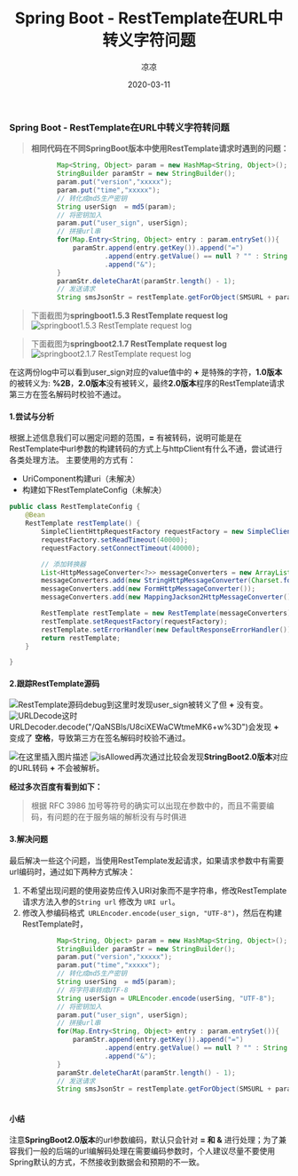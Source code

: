 ﻿---
title: Spring Boot - RestTemplate在URL中转义字符问题
date: 2020-03-11
tags: 
  - SpringBoot
categories: JAVA
author: 凉凉
---
### Spring Boot - RestTemplate在URL中转义字符转问题

> **相同代码在不同SpringBoot版本中使用RestTemplate请求时遇到的问题：**

```java
            Map<String, Object> param = new HashMap<String, Object>();
            StringBuilder paramStr = new StringBuilder();
            param.put("version","xxxxx");
            param.put("time","xxxxx");
            // 转化成md5生产密钥
            String userSign  = md5(param);
            // 将密钥加入
            param.put("user_sign", userSign);
            // 拼接url串
            for(Map.Entry<String, Object> entry : param.entrySet()){
                paramStr.append(entry.getKey()).append("=")
                        .append(entry.getValue() == null ? "" : String.valueOf(entry.getValue()))
                        .append("&");
            }
            paramStr.deleteCharAt(paramStr.length() - 1);
            // 发送请求
            String smsJsonStr = restTemplate.getForObject(SMSURL + paramStr.toString(), String.class);
```

> 下面截图为**springboot1.5.3 RestTemplate request log**
![springboot1.5.3 RestTemplate request log](https://img-blog.csdnimg.cn/20200311113022113.png)

> 下面截图为**springboot2.1.7 RestTemplate request log**
![springboot2.1.7 RestTemplate request log](https://img-blog.csdnimg.cn/2020031113432237.png)


在这两份log中可以看到user_sign对应的value值中的 **+** 是特殊的字符，**1.0版本**的被转义为: **%2B**，**2.0版本**没有被转义，最终**2.0版本**程序的RestTemplate请求第三方在签名解码时校验不通过。
#### 1.尝试与分析
 根据上述信息我们可以圈定问题的范围，**=** 有被转码，说明可能是在RestTemplate中url参数的构建转码的方式上与httpClient有什么不通，尝试进行各类处理方法。
主要使用的方式有：

 - UriComponent构建uri（未解决）
 - 构建如下RestTemplateConfig（未解决）
```java
public class RestTemplateConfig {
    @Bean
    RestTemplate restTemplate() {
        SimpleClientHttpRequestFactory requestFactory = new SimpleClientHttpRequestFactory();
        requestFactory.setReadTimeout(40000);
        requestFactory.setConnectTimeout(40000);

        // 添加转换器
        List<HttpMessageConverter<?>> messageConverters = new ArrayList<>();
        messageConverters.add(new StringHttpMessageConverter(Charset.forName("UTF-8")));
        messageConverters.add(new FormHttpMessageConverter());
        messageConverters.add(new MappingJackson2HttpMessageConverter());

        RestTemplate restTemplate = new RestTemplate(messageConverters);
        restTemplate.setRequestFactory(requestFactory);
        restTemplate.setErrorHandler(new DefaultResponseErrorHandler());
        return restTemplate;
    }

}
```

#### 2.跟踪RestTemplate源码
![RestTemplate源码](https://img-blog.csdnimg.cn/20200311161256330.png?x-oss-process=image/watermark,type_ZmFuZ3poZW5naGVpdGk,shadow_10,text_aHR0cHM6Ly9ibG9nLmNzZG4ubmV0L3dlaXhpbl80NDczOTM0OQ==,size_16,color_FFFFFF,t_70)debug到这里时发现user_sign被转义了但 **+** 没有变。
![URLDecode](https://img-blog.csdnimg.cn/2020031116233315.png?x-oss-process=image/watermark,type_ZmFuZ3poZW5naGVpdGk,shadow_10,text_aHR0cHM6Ly9ibG9nLmNzZG4ubmV0L3dlaXhpbl80NDczOTM0OQ==,size_16,color_FFFFFF,t_70)这时URLDecoder.decode("/QaNSBls/U8ciXEWaCWtmeMK6+w%3D")会发现 **+** 变成了 **空格**，导致第三方在签名解码时校验不通过。

![在这里插入图片描述](https://img-blog.csdnimg.cn/20200311163956979.png?x-oss-process=image/watermark,type_ZmFuZ3poZW5naGVpdGk,shadow_10,text_aHR0cHM6Ly9ibG9nLmNzZG4ubmV0L3dlaXhpbl80NDczOTM0OQ==,size_16,color_FFFFFF,t_70)
![isAllowed](https://img-blog.csdnimg.cn/20200311163726761.png?x-oss-process=image/watermark,type_ZmFuZ3poZW5naGVpdGk,shadow_10,text_aHR0cHM6Ly9ibG9nLmNzZG4ubmV0L3dlaXhpbl80NDczOTM0OQ==,size_16,color_FFFFFF,t_70)再次通过比较会发现**StringBoot2.0版本**对应的URL转码 **+** 不会被解析。

 **经过多次百度有看到如下：**
 

> 根据 RFC 3986 加号等符号的确实可以出现在参数中的，而且不需要编码，有问题的在于服务端的解析没有与时俱进

#### 3.解决问题
最后解决一些这个问题，当使用RestTemplate发起请求，如果请求参数中有需要url编码时，通过如下两种方式解决：

 1. 不希望出现问题的使用姿势应传入URI对象而不是字符串，修改RestTemplate请求方法入参的`String url` 修改为 `URI url`。
 2. 修改入参编码格式` URLEncoder.encode(user_sign, "UTF-8")`，然后在构建RestTemplate时，

```java
            Map<String, Object> param = new HashMap<String, Object>();
            StringBuilder paramStr = new StringBuilder();
            param.put("version","xxxxx");
            param.put("time","xxxxx");
            // 转化成md5生产密钥
            String userSing  = md5(param);
            // 将字符串转成UTF-8
            String userSign = URLEncoder.encode(userSing, "UTF-8");
            // 将密钥加入
            param.put("user_sign", userSign);
            // 拼接url串
            for(Map.Entry<String, Object> entry : param.entrySet()){
                paramStr.append(entry.getKey()).append("=")
                        .append(entry.getValue() == null ? "" : String.valueOf(entry.getValue()))
                        .append("&");
            }
            paramStr.deleteCharAt(paramStr.length() - 1);
            // 发送请求
            String smsJsonStr = restTemplate.getForObject(SMSURL + paramStr.toString(), String.class);
            
```
#### 小结
注意**SpringBoot2.0版本**的url参数编码，默认只会针对 **= 和 &** 进行处理；为了兼容我们一般的后端的url编解码处理在需要编码参数时，个人建议尽量不要使用Spring默认的方式，不然接收到数据会和预期的不一致。
